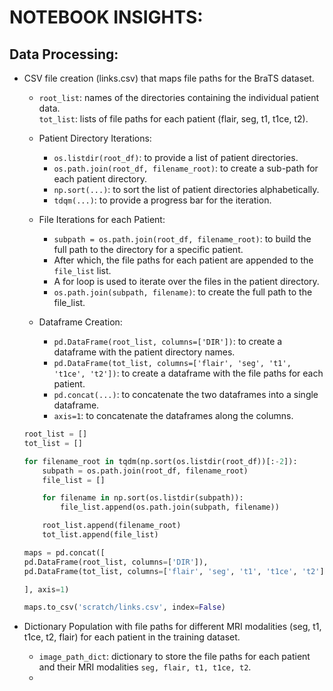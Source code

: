 # NOTEBOOK INSIGHTS:

## Data Processing:
* CSV file creation (links.csv) that maps file paths for the BraTS dataset.
    - `root_list`: names of the directories containing the individual patient data.<br>
      `tot_list`: lists of file paths for each patient (flair, seg, t1, t1ce, t2).

    - Patient Directory Iterations:
        - `os.listdir(root_df)`: to provide a list of patient directories.
        - `os.path.join(root_df, filename_root)`: to create a sub-path for each patient directory.
        - `np.sort(...)`: to sort the list of patient directories alphabetically.
        - `tdqm(...)`: to provide a progress bar for the iteration.
  
    - File Iterations for each Patient:
      - `subpath = os.path.join(root_df, filename_root)`: to build the full path to the directory for a specific patient.
      - After which, the file paths for each patient are appended to the `file_list` list.
      - A for loop is used to iterate over the files in the patient directory.
      - `os.path.join(subpath, filename)`: to create the full path to the file_list.
  
    - Dataframe Creation:
      - `pd.DataFrame(root_list, columns=['DIR'])`: to create a dataframe with the patient directory names.
      - `pd.DataFrame(tot_list, columns=['flair', 'seg', 't1', 't1ce', 't2'])`: to create a dataframe with the file paths for each patient.
      - `pd.concat(...)`: to concatenate the two dataframes into a single dataframe.
      - `axis=1`: to concatenate the dataframes along the columns.
        
    ```python
    root_list = []
    tot_list = []
    
    for filename_root in tqdm(np.sort(os.listdir(root_df))[:-2]):
        subpath = os.path.join(root_df, filename_root)
        file_list = []
    
        for filename in np.sort(os.listdir(subpath)):
            file_list.append(os.path.join(subpath, filename))
    
        root_list.append(filename_root)
        tot_list.append(file_list)
    
    maps = pd.concat([
    pd.DataFrame(root_list, columns=['DIR']),
    pd.DataFrame(tot_list, columns=['flair', 'seg', 't1', 't1ce', 't2'])
    
    ], axis=1)
    
    maps.to_csv('scratch/links.csv', index=False)
    ```
* Dictionary Population with file paths for different MRI modalities (seg, t1, t1ce, t2, flair) for each patient in the training dataset.
    - `image_path_dict`: dictionary to store the file paths for each patient and their MRI modalities `seg, flair, t1, t1ce, t2`.
    - 